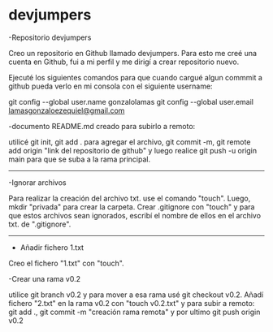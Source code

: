 # devjumpers

-Repositorio devjumpers

Creo un repositorio en Github llamado devjumpers. Para esto me creé una cuenta en Github, fui a mi perfil y me dirigí a crear repositorio nuevo.

Ejecuté los siguientes comandos para que cuando cargué algun commmit a github pueda verlo en mi consola con el siguiente username:

git config --global user.name gonzalolamas
git config --global user.email lamasgonzaloezequiel@gmail.com

-documento README.md creado para subirlo a remoto:

utilicé git init, git add . para agregar el archivo, git commit -m, git remote add origin "link del repositorio de github" y luego realice git push -u origin main para que se suba a la rama principal.
 
-------

-Ignorar archivos

Para realizar la creación del archivo txt. use el comando "touch". Luego, mkdir "privada" para crear la carpeta.
Crear .gitignore con "touch" y para que estos archivos sean ignorados, escribí el nombre de ellos en el archivo txt. de ".gitignore".

-----

- Añadir fichero 1.txt

Creo el fichero "1.txt" con "touch". 

-Crear una rama v0.2

utilice git branch v0.2 y para mover a esa rama usé git checkout v0.2. 
Añadí fichero "2.txt" en la rama v0.2 con "touch v0.2.txt" y para subir a remoto: git add ., git commit -m "creación rama remota" y por ultimo git push origin v0.2

